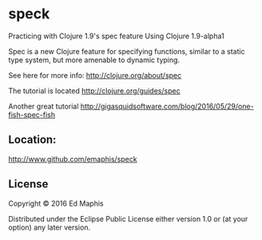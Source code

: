 # speck

Practicing with Clojure 1.9's spec feature
Using Clojure 1.9-alpha1

Spec is a new Clojure feature for specifying functions, similar to a static
type system, but more amenable to dynamic typing.

See here for more info: <http://clojure.org/about/spec>

The tutorial is located <http://clojure.org/guides/spec>

Another great tutorial <http://gigasquidsoftware.com/blog/2016/05/29/one-fish-spec-fish>

## Location:

http://www.github.com/emaphis/speck


## License

Copyright © 2016 Ed Maphis

Distributed under the Eclipse Public License either version 1.0 or (at
your option) any later version.
